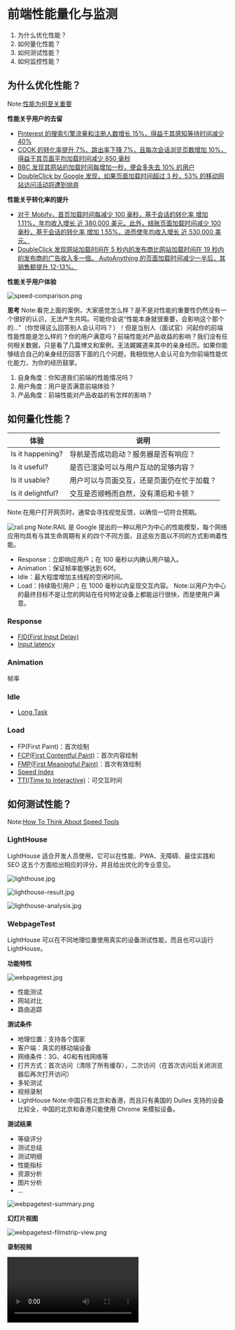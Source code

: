# 前端性能量化与监测


1. 为什么优化性能？
2. 如何量化性能？
3. 如何测试性能？
4. 如何监控性能？



## 为什么优化性能？
Note:[性能为何至关重要](https://developers.google.com/web/fundamentals/performance/why-performance-matters/)


**性能关乎用户的去留**

- [Pinterest 的搜索引擎流量和注册人数增长 15%，得益于其感知等待时间减少 40%](https://medium.com/@Pinterest_Engineering/driving-user-growth-with-performance-improvements-cfc50dafadd7)
- [COOK 的转化率提升 7%、跳出率下降 7%，且每次会话浏览页数增加 10%，得益于其页面平均加载时间减少 850 毫秒](https://www.nccgroup.trust/uk/about-us/resources/cook-real-user-monitoring-case-study/?style=Website+Performance&resources=Case+Studies)
- [BBC 发现其网站的加载时间每增加一秒，便会多失去 10% 的用户](https://www.creativebloq.com/features/how-the-bbc-builds-websites-that-scale)
- [DoubleClick by Google 发现，如果页面加载时间超过 3 秒，53% 的移动网站访问活动将遭到抛弃](https://www.doubleclickbygoogle.com/articles/mobile-speed-matters/)


**性能关乎转化率的提升**

- [对于 Mobify，首页加载时间每减少 100 毫秒，基于会话的转化率 增加 1.11%，年均收入增长 近 380,000 美元。此外，结账页面加载时间减少 100 毫秒，基于会话的转化率 增加 1.55%，进而使年均收入增长 近 530,000 美元。](http://resources.mobify.com/2016-Q2-mobile-insights-benchmark-report.html)
- [DoubleClick 发现网站加载时间在 5 秒内的发布商比网站加载时间在 19 秒内的发布商的广告收入多一倍。
AutoAnything 的页面加载时间减少一半后，其销售额提升 12-13%。](https://www.doubleclickbygoogle.com/articles/mobile-speed-matters/)


**性能关乎用户体验**

![speed-comparison.png](./img/speed-comparison.png)


**思考**
Note:看完上面的案例，大家感觉怎么样？是不是对性能的重要性仍然没有一个很好的认识，无法产生共鸣。可能你会说“性能本身就很重要，会影响这个那个的...”（你觉得这么回答别人会认可吗？）！但是当别人（面试官）问起你的前端性能性能是怎么样的？你的用户满意吗？前端性能对产品收益的影响？我们没有任何相关数据，只是看了几篇博文和案例，无法娓娓道来其中的亲身经历。如果你能够结合自己的亲身经历回答下面的几个问题，我相信他人会认可会为你前端性能优化能力，为你的经历鼓掌。


1. 自身角度：你知道我们前端的性能情况吗？
2. 用户角度：用户是否满意前端体验？
3. 产品角度：前端性能对产品收益的有怎样的影响？



## 如何量化性能？


| 体验 | 说明 |
| --- | --- |
| Is it happening? | 导航是否成功启动？服务器是否有响应？ |
| Is it useful? | 是否已渲染可以与用户互动的足够内容？ |
| Is it usable? | 用户可以与页面交互，还是页面仍在忙于加载？ |
| Is it delightful? | 交互是否顺畅而自然，没有滞后和卡顿？ |
Note:在用户打开网页时，通常会寻找视觉反馈，以确信一切符合预期。


![rail.png](./img/rail.png)
Note:RAIL 是 Google 提出的一种以用户为中心的性能模型，每个网络应用均具有与其生命周期有关的四个不同方面，且这些方面以不同的方式影响着性能。


- Response：立即响应用户；在 100 毫秒以内确认用户输入。
- Animation：保证帧率能够达到 60f。
- Idle：最大程度增加主线程的空闲时间。
- Load：持续吸引用户；在 1000 毫秒以内呈现交互内容。
Note:以用户为中心的最终目标不是让您的网站在任何特定设备上都能运行很快，而是使用户满意。


### Response

- [FID(First Input Delay)](https://developers.google.com/web/updates/2018/05/first-input-delay)
- [Input latency](https://developers.google.com/web/fundamentals/performance/user-centric-performance-metrics#tracking_input_latency)


### Animation

帧率


### Idle

- [Long Task](https://codesandbox.io/embed/6zrwv4ro4n?fontsize=14)


### Load

- FP(First Paint)：首次绘制
- [FCP(First Contentful Paint)](https://developers.google.com/web/tools/lighthouse/audits/first-contentful-paint)：首次内容绘制
- [FMP(First Meaningful Paint)](https://developers.google.com/web/tools/lighthouse/audits/first-meaningful-paint)：首次有效绘制
- [Speed Index](https://developers.google.com/web/tools/lighthouse/audits/speed-index#how)
- [TTI(Time to Interactive)](https://developers.google.com/web/tools/lighthouse/audits/time-to-interactive)：可交互时间



## 如何测试性能？
Note:[How To Think About Speed Tools](https://developers.google.com/web/fundamentals/performance/speed-tools/)


### LightHouse

LightHouse 适合开发人员使用，它可以在性能、PWA、无障碍、最佳实践和 SEO 这五个方面给出相应的评分，并且给出优化的专业意见。


![lighthouse.jpg](./img/lighthouse.jpg)


![lighthouse-result.jpg](./img/lighthouse-result.jpg)


![lighthouse-analysis.jpg](./img/lighthouse-analysis.jpg)


### WebpageTest

LightHouse 可以在不同地理位置使用真实的设备测试性能，而且也可以运行 LightHouse。


**功能特性**

![webpagetest.jpg](./img/webpagetest.jpg)


- 性能测试
- 网站对比
- 路由追踪


**测试条件**

- 地理位置：支持各个国家
- 客户端：真实的移动端设备
- 网络条件：3G、4G和有线网络等
- 打开方式：首次访问（清除了所有缓存），二次访问（在首次访问后关闭浏览器后再次打开访问）
- 多轮测试
- 视频录制
- LightHouse
Note:中国只有北京和香港，而且只有美国的 Dulles 支持的设备比较全，中国的北京和香港只能使用 Chrome 来模拟设备。


**测试结果**

- 等级评分
- 测试总结
- 测试明细
- 性能指标
- 资源分析
- 图片分析
- ...


![webpagetest-summary.png](./img/webpagetest-summary.png)


**幻灯片视图**

![webpagetest-filmstrip-view.png](./img/webpagetest-filmstrip-view.png)


**录制视频**

<video src="./img/webpagetest.mp4" controls>


**测试明细**

![webpagetest-detail.png](./img/webpagetest-detail.png)


**图片分析**

![webpagetest-image.png](./img/webpagetest-image.png)


**路由追踪**

![webpagetest-traceroute.jpg](./img/webpagetest-traceroute.jpg)


### PageSpeed Insights

PageSpeed Insights 能够针对移动设备和桌面设备生成网页的实际性能报告，并能够提供关于如何改进相应网页的建议。
Note:PageSpeed Insights 实际上就是 LightHouse 的一个在线版本，可以自动在移动设备和桌面设备测试性能，并给出两种设备上的测试结果。


![pagespeed-insights.jpg](./img/pagespeed-insights.jpg)


![pagespeed-insights-moble.png](./img/pagespeed-insights-moble.png)


### TestMySite

TestMySite 可以诊断不同设备(3G / 4G)上的网页性能，而且提供了一些小工具来辅助分析性能。

- 竞品网站速度对比

    支持选择不同国家和不同网络情况

- 计算性能对收益的影响


![testmysite.bmp](./img/testmysite.bmp)


![testmysite-performance.jpg](./img/testmysite-performance.jpg)


![benchmark-industry-leaders.jpg](./img/benchmark-industry-leaders.jpg)


![evaluate-the-impact-of-a-faster-site.jpg](./img/evaluate-the-impact-of-a-faster-site.jpg)


### Chrome Developer Tools

分析页面的运行情况，排查和调试性能瓶颈。
Note:Chrome 开发者工具提供了一系列的工具用于不同场景的调试，如网络审查，性能审查，内存分析等，这需要专门做 Chrome 开发者工具的使用教程。


### 总结


**开发人员**

1. 使用 LightHouse 模拟不同场景（设备性能和网络条件）下分析性能，并按指导意见进行优化；
2. 使用 WebPageTest 测试真实的移动端设备和网络情况来分析性能；
3. 使用 Chrome 开发者工具去调试解决性能为题。


**测试人员**

使用 PageSpeed Insights 测试性能
Note:可以考虑自己搭建 WebPageTest 服务器给测试人员使用。


**产品或其他**

使用 TestMySite 查看性能，对比竞品的网页加载速度，并计算性能对收益的影响。


### 思考

1. WebpageTest 可供国内测试的地理位置和设备太少，怎么解决该问题？
2. 使用 PageSpeed Insights 和 TestMySite 需要翻墙，而且它们提供的模拟环境不一定适用于我们？是否可以基于 WebpageTest 定制适用于我们自己的测试工具呢？
3. 开发者工具怎么使用 Chrome 开发者工具来分析性能，有哪些使用场景和小技巧？
4. 开发人员很少关心性能问题，怎样在统一在开发流程里加入性能自测这一项呢？
Note:https://github.com/thedaviddias/Front-End-Performance-Checklist



## 如何监控性能？
Note:[Assessing Loading Performance in Real Life with Navigation and Resource Timing](https://developers.google.com/web/fundamentals/performance/navigation-and-resource-timing/) / [Monitor and analyze the app](https://developers.google.com/web/fundamentals/performance/webpack/monitor-and-analyze)


### 有哪些东西可以统计？

1. 业务

    - 访问：PV、UV、页面来源、停留时长、到达深度
    - 点击：页面总点击量、人均点击量、点击热力图

2. 性能：白屏时间、首屏时间、可交互时间...
3. 错误：异常信息、异常所在文件、异常浏览器、异常堆栈信息...
Note:我们已经有业务和错误统计，但是还没有性能统计。


### 为什么要监控性能？

1. 可以使用单个指标来衡量用户体验；
2. 可以使用单个“代表用户”来衡量用户体验；
3. 我（开发人员）自己访问网站时加载速度很快，我的用户也行。
4. ...
Note:[以用户为中心的性能指标](https://developers.google.com/web/fundamentals/performance/user-centric-performance-metrics#_1)，我们现在常常听到人们这样说：我已经测试我的应用，加载时间为 X.XX 秒。但实际上，应用的加载时间会因为用户不同而有很大的变化，具体取决于用户的设备功能以及网络状况，以单个数字的形式呈现加载时间忽略了遭遇过长加载时间的用户。而且，加载并非单一的时刻，而是一种任何单一指标都无法全面衡量的体验。 在加载过程中，有多个时刻都会影响到用户对速度的感知，如果只关注其中某个时刻，就可能会遗漏其余时间内用户感受到的不良体验。


![perf-metrics-histogram.png](./img/perf-metrics-histogram.png)
Note:X 轴上的数字显示加载时间，而 Y 轴上条的高度显示体验到特定时间段中加载时间的用户相对数量。 正如此图表所示，虽然最大的用户群体验到的加载时间不到 1 或 2 秒，但仍有很多用户体验到相当长的加载时间。


![apm1.png](./img/apm1.png)


![apm3.png](./img/apm3.png)


### 怎么实现监控系统？

W3C 制定了跟浏览器性能相关的 Performance API。

- 导航
- 资源
- 绘制
- 帧率
- CPU 空闲
- 自定义


#### 导航

![timestamp-diagram.svg](./img/timestamp-diagram.svg)


导航加载指的是浏览器 HTML 文档加载时间。目前，W3C 已经制定了两个版本关于导航加载时长获取接口的规范。


**使用方式**

1. [`Performance​Timing`](https://developer.mozilla.org/en-US/docs/Web/API/PerformanceTiming)：第一版接口，大部分浏览器已经支持，规范文档参考 [Navigation Timing](https://www.w3.org/TR/navigation-timing/#sec-navigation-timing-interface)
2. [`PerformanceNavigationTiming`](https://developer.mozilla.org/en-US/docs/Web/API/PerformanceNavigationTiming)：第二版接口，已经不少浏览器支持，规范文档参考 [Navigation Timing Level 2](https://w3c.github.io/navigation-timing/#sec-PerformanceNavigationTiming)


`Performance​Timing`

`Performance​Timing` 的相关数据可以直接访问 `window.performance.timing` 获取，浏览器在每个 HTML 页面上自动实例化一个 `PerformanceTiming` 对象并赋值给 `window.performance.timing`，包含一系列如上图所示的导航加载时间数据。


`PerformanceNavigationTiming`

`PerformanceNavigationTiming` 的相关数据可以通过 `window.performance` 的方法 `getEntries`、`getEntriesByName` 和 `getEntriesByType` 来获取。这几个接口返回一个数组，该数组包含各种性能指标数据，其中包含 `PerformanceNavigationTiming` 的实例，该实例所包含的性能数据参见上图。


两个版本的导航性能接口能获取的数据维度基本一致，都包含该上图所示的相关节点数据。但是，他们存在一个主要的不同点在于 `Performance​Timing` 使用传统的时间戳来给各个节点属性赋值，而 `PerformanceNavigationTiming` 采用了高精度时间。


#### 资源加载

Performance 接口提供了获取网页资源加载相关的性能数据，这些资源包括：`XMLHttpRequest`、`<SVG>`、图片、样式和脚本等。有关资源加载的性能数据可以通过`window.performance` 的方法 `getEntries`、`getEntriesByName` 和 `getEntriesByType` 来获取，此外，也可以使用 `Performance​Observer` 来监听获取。


### 首次绘制 / 首次内容绘制

首次绘制是指浏览器将构造好的渲染树渲染成屏幕像素的时机点，而首次内容绘制是指具体内容，如文本和图片等，渲染到屏幕上的时间。有关绘制时间的性能数据都存储在 `Performance​Paint​Timing` 对象示例中，可以通过以下方式获取：


1. `window.performance.getEntriesByType('paint')`
2. `window.performance.getEntriesByName('first-paint')` / `window.performance.getEntriesByName('first-contentful-paint')`
3. `window.performance.getEntries()`：在返回的数组中过滤出相关数据


#### 帧率

帧率相关的性能数据被封装在 `Performance​Paint​Timing` 对象实例中，可以通过以下方式获取：


1. `window.performance.getEntriesByType('frame')`
2. `window.performance.getEntries()`

    在返回的数组中过滤出相关数据
    Note:截止到目前（201904），帧率相关的性能指标数据接口还没有相关浏览器支持，需要监测帧率可以通过 `requestAnimationframe` 来模拟实现。


#### 耗时较长的任务

`Performance​Long​Task​Timing` 封装了耗时较长的任务的性能数据，可以通过以下方式获取：

```js
new PerformanceObserver(function (performance​Long​Task​Timing) {
  // 事件回调
}).observe({ entryTypes: ['longtask'] })
```

Note:目前这个 API 还在实验当中，没有得到浏览器的广泛支持，目前只有 Chrome 和安卓支持。但类似帧率，可以使用 `requestAnimationframe` 来模拟实现。


#### 自定义性能测试

Performance 提供了一套基于高精度时间的性能测试接口。

- `PerformanceMark`
- `PerformanceMeasure`
- `PerformanceFrameTiming`
- `PerformanceNavigationTiming`
- `PerformanceResourceTiming`
- `PerformancePaintTiming`


#### 查询性能数据

[`PerformanceEntry`](https://developer.mozilla.org/en-US/docs/Web/API/PerformanceEntry) 代表了各类性能测量的指标。

- [`Performance​Long​Task​Timing`](https://developer.mozilla.org/en-US/docs/Web/API/PerformanceLongTaskTiming)
- [`PerformanceMark`](https://developer.mozilla.org/en-US/docs/Web/API/PerformanceMark)
- [`Performance​Navigation​Timing`](https://developer.mozilla.org/en-US/docs/Web/API/PerformanceNavigationTiming)
- ...


#### 监听性能数据

`Performance​Observer` 用于监听性能指标的测量事件。


#### 清除性能缓存

由于在一个网页应用中资源的数量是不确定的，一个复杂的应用可能包含成败上千的资源请求，浏览器不可能全部存储这些资源加载的性能数据。所以 Performance 还提供了以下几个相关的方法来控制缓存：


- [`performance.clearResourceTimings`](https://developer.mozilla.org/en-US/docs/Web/API/Performance/clearResourceTimings)
- [`performance.onresourcetimingbufferfull`](https://developer.mozilla.org/en-US/docs/Web/API/Performance/onresourcetimingbufferfull)
- [`performance.setResourceTimingBufferSize`](https://developer.mozilla.org/en-US/docs/Web/API/Performance/setResourceTimingBufferSize)
- [`performance.clearMarks`](https://developer.mozilla.org/en-US/docs/Web/API/Performance/clearMarks)
- [`performance.clearMeasures`](https://developer.mozilla.org/en-US/docs/Web/API/Performance/clearMeasures)


#### 高精度时间

- [`performance.now`](https://developer.mozilla.org/en-US/docs/Web/API/Performance/now)
- [`performance.timeOrigin`](https://developer.mozilla.org/en-US/docs/Web/API/Performance/timeOrigin)：返回一个高精度的时间戳，例如：`1518354643295.86`
- [`performance.toJSON`](https://developer.mozilla.org/en-US/docs/Web/API/Performance/toJSON)


#### 兼容性

![performance-compatibility.jpg](./img/performance-compatibility.jpg)



## TODO

1. 性能优化规范
2. 性能测试工具
2. 性能监控平台
